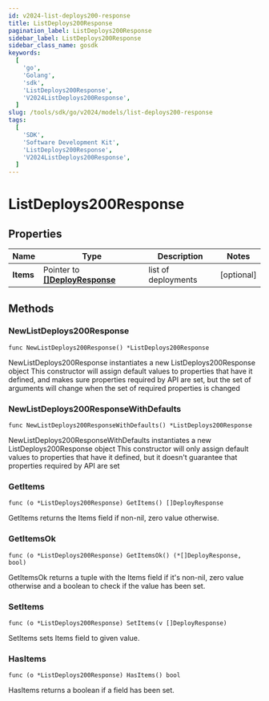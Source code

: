 ```yaml
---
id: v2024-list-deploys200-response
title: ListDeploys200Response
pagination_label: ListDeploys200Response
sidebar_label: ListDeploys200Response
sidebar_class_name: gosdk
keywords:
  [
    'go',
    'Golang',
    'sdk',
    'ListDeploys200Response',
    'V2024ListDeploys200Response',
  ]
slug: /tools/sdk/go/v2024/models/list-deploys200-response
tags:
  [
    'SDK',
    'Software Development Kit',
    'ListDeploys200Response',
    'V2024ListDeploys200Response',
  ]
---
```


# ListDeploys200Response

## Properties

| Name | Type | Description | Notes |
| --- | --- | --- | --- |
| **Items** | Pointer to [**[]DeployResponse**](deploy-response) | list of deployments | [optional] |

## Methods

### NewListDeploys200Response

`func NewListDeploys200Response() *ListDeploys200Response`

NewListDeploys200Response instantiates a new ListDeploys200Response object This constructor will assign default values to properties that have it defined, and makes sure properties required by API are set, but the set of arguments will change when the set of required properties is changed

### NewListDeploys200ResponseWithDefaults

`func NewListDeploys200ResponseWithDefaults() *ListDeploys200Response`

NewListDeploys200ResponseWithDefaults instantiates a new ListDeploys200Response object This constructor will only assign default values to properties that have it defined, but it doesn't guarantee that properties required by API are set

### GetItems

`func (o *ListDeploys200Response) GetItems() []DeployResponse`

GetItems returns the Items field if non-nil, zero value otherwise.

### GetItemsOk

`func (o *ListDeploys200Response) GetItemsOk() (*[]DeployResponse, bool)`

GetItemsOk returns a tuple with the Items field if it's non-nil, zero value otherwise and a boolean to check if the value has been set.

### SetItems

`func (o *ListDeploys200Response) SetItems(v []DeployResponse)`

SetItems sets Items field to given value.

### HasItems

`func (o *ListDeploys200Response) HasItems() bool`

HasItems returns a boolean if a field has been set.
